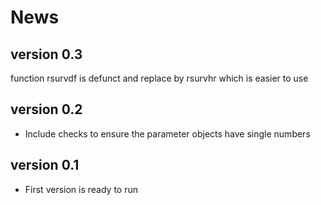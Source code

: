 # News

## version 0.3
function rsurvdf is defunct and replace by rsurvhr which is easier to use

## version 0.2
- Include checks to ensure the parameter objects have single numbers

## version 0.1

- First version is ready to run
